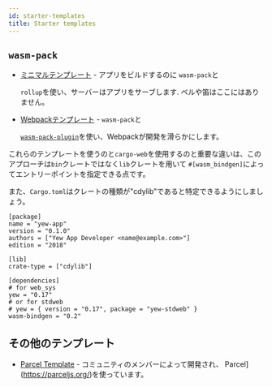 ```yaml
---
id: starter-templates
title: Starter templates
---
```


## `wasm-pack`

* [ミニマルテンプレート](https://github.com/yewstack/yew-wasm-pack-minimal) - アプリをビルドするのに `wasm-pack`と

  `rollup`を使い、サーバーはアプリをサーブします. ベルや笛はここにはありません。

* [Webpackテンプレート](https://github.com/yewstack/yew-wasm-pack-template) - `wasm-pack`と

  [`wasm-pack-plugin`](https://github.com/wasm-tool/wasm-pack-plugin)を使い、Webpackが開発を滑らかにします。

これらのテンプレートを使うのと`cargo-web`を使用するのと重要な違いは、このアプローチは`bin`クレートではなく`lib`クレートを用いて
`#[wasm_bindgen]`によってエントリーポイントを指定できる点です。

また、`Cargo.toml`はクレートの種類が"cdylib"であると特定できるようにしましょう。

```text title="Cargo.toml"
[package]
name = "yew-app"
version = "0.1.0"
authors = ["Yew App Developer <name@example.com>"]
edition = "2018"

[lib]
crate-type = ["cdylib"]

[dependencies]
# for web_sys
yew = "0.17"
# or for stdweb
# yew = { version = "0.17", package = "yew-stdweb" }
wasm-bindgen = "0.2"
```

## その他のテンプレート

* [Parcel Template](https://github.com/spielrs/yew-parcel-template) - コミュニティのメンバーによって開発され、
Parcel](https://parceljs.org/)を使っています。

